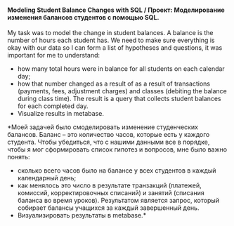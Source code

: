 #### Modeling Student Balance Changes with SQL / Проект: Моделирование изменения балансов студентов с помощью SQL.

My task was to model the change in student balances. A balance is the number of hours each student has.
We need to make sure everything is okay with our data so I can form a list of hypotheses and questions, it was important for me to understand:
- how many total hours were in balance for all students on each calendar day;
- how that number changed as a result of as a result of transactions (payments, fees, adjustment charges) and classes (debiting the balance during class time).
The result is a query that collects student balances for each completed day.
- Visualize results in metabase.

*Моей задачей было смоделировать изменение студенческих балансов. Баланс – это количество часов, которые есть у каждого студента.
Чтобы убедиться, что с нашими данными все в порядке, чтобы я мог сформировать список гипотез и вопросов, мне было важно понять:
- сколько всего часов было на балансе у всех студентов в каждый календарный день;
- как менялось это число в результате транзакций (платежей, комиссий, корректировочных списаний) и занятий (списания баланса во время уроков).
Результатом является запрос, который собирает балансы учащихся за каждый завершенный день.
- Визуализировать результаты в metabase.*
